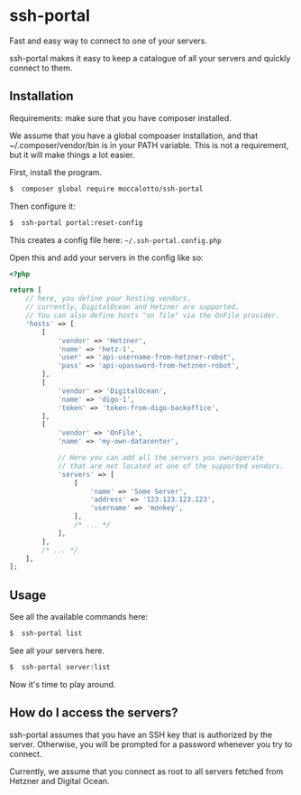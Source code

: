 # ssh-portal

Fast and easy way to connect to one of your servers.

ssh-portal makes it easy to keep a catalogue of all your servers and quickly connect to them.


## Installation

Requirements: make sure that you have composer installed.

We assume that you have a global compoaser installation,
and that ~/.composer/vendor/bin is in your PATH variable.
This is not a requirement, but it will make things a lot easier.

First, install the program.

```bash
$  composer global require moccalotto/ssh-portal
```


Then configure it:

```bash
$  ssh-portal portal:reset-config
```

This creates a config file here: `~/.ssh-portal.config.php`

Open this and add your servers in the config like so:

```php
<?php

return [
    // here, you define your hosting vendors.
    // currently, DigitalOcean and Hetzner are supported.
    // You can also define hosts "on file" via the OnFile provider.
    'hosts' => [
        [
            'vendor' => 'Hetzner',
            'name' => 'hetz-1',
            'user' => 'api-username-from-hetzner-robot',
            'pass' => 'api-upassword-from-hetzner-robot',
        ],
        [
            'vendor' => 'DigitalOcean',
            'name' => 'digo-1',
            'token' => 'token-from-digo-backoffice',
        ],
        [
            'vendor' => 'OnFile',
            'name' => 'my-own-datacenter',

            // Here you can add all the servers you own/operate
            // that are not located at one of the supported vendors.
            'servers' => [
                [
                    'name' => 'Some Server',
                    'address' => '123.123.123.123',
                    'username' => 'monkey',
                ],
                /* ... */
            ],
        ],
        /* ... */
    ],
];
```

## Usage

See all the available commands here:

```bash
$  ssh-portal list
```

See all your servers here.

```bash
$  ssh-portal server:list
```

Now it's time to play around.

## How do I access the servers?

ssh-portal assumes that you have an SSH key that is authorized by the server.
Otherwise, you will be prompted for a password whenever you try to connect.

Currently, we assume that you connect as root to all servers fetched from Hetzner and Digital Ocean.

